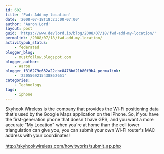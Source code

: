 ```yaml
---
id: 602
title: 'Fwd: Add my location'
date: '2008-07-18T18:23:00-07:00'
author: 'Aaron Lord'
layout: post
guid: 'https://www.devlord.io/blog/2008/07/18/fwd-add-my-location/'
permalink: /2008/07/18/fwd-add-my-location/
activitypub_status:
    - federated
blogger_blog:
    - mustfollow.blogspot.com
blogger_author:
    - Aaron
blogger_f316279e632a22cbc8478bd21b80f9b4_permalink:
    - '2205569215438862651'
categories:
    - Technology
tags:
    - iphone
---
```


<div>Skyhook Wireless is the company that provides the Wi-Fi positioning data that's used by the Google Maps application on the iPhone. So, if you have the first-generation phone that doesn't have GPS, and you want a more accurate "My Location" when you're at home than the cell tower triangulation can give you, you can submit your own Wi-Fi router's MAC address with your coordinates! </div><div><br /></div><div><span class="Apple-style-span"><a href="http://skyhookwireless.com/howitworks/submit_ap.php">http://skyhookwireless.com/howitworks/submit_ap.php</a></span></div><div class="blogger-post-footer"></div>